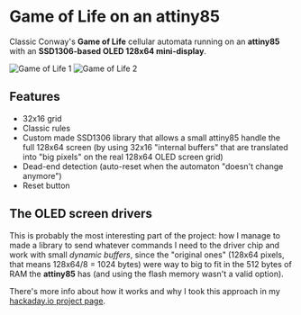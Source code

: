 # Game of Life on an attiny85
Classic Conway's **Game of Life** cellular automata running on an **attiny85** with an **SSD1306-based OLED 128x64 mini-display**.

![Game of Life 1](http://albertgonzalez.coffee/projects/gameoflife_attiny85/final_1_small.jpg?) ![Game of Life 2](http://albertgonzalez.coffee/projects/gameoflife_attiny85/final_2_small.jpg) 

## Features

- 32x16 grid
- Classic rules
- Custom made SSD1306 library that allows a small attiny85 handle the full 128x64 screen (by using 32x16 "internal buffers" that are translated into "big pixels" on the real 128x64 OLED screen grid)
- Dead-end detection (auto-reset when the automaton "doesn't change anymore")
- Reset button

## The OLED screen drivers

This is probably the most interesting part of the project: how I manage to made a library to send whatever commands I need to the driver chip and work with small _dynamic buffers_, since the "original ones" (128x64 pixels, that means 128x64/8 = 1024 bytes) were way to big to fit in the 512 bytes of RAM the **attiny85** has (and using the flash memory wasn't a valid option).

There's more info about how it works and why I took this approach in my [hackaday.io project page](https://hackaday.io/project/181421-game-of-life-on-an-attiny85).
